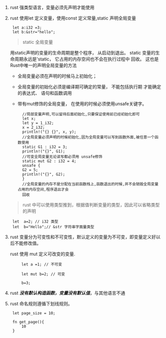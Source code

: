 1. rust 强类型语言，变量必须先声明才能使用

2. rust 使用let 定义变量，使用const 定义常量,static 声明全局变量

        let a:i32 =3;
        let b:&str="hello";

   > static 全局变量

      用static声明的变量的生命周期是整个程序， 从启动到退出。 static
    变量的生命周期永远是'static， 它占用的内存空间也不会在执行过程中
    回收。 这也是Rust中唯一的声明全局变量的方法

    + 全局变量必须在声明的时候马上初始化；

    + 全局变量的初始化必须是编译期可确定的常量， 不能包括执行期
才能确定的表达式、 语句和函数调用

    + 带有mut修饰的全局变量， 在使用的时候必须使用unsafe关键字。

            //局部变量声明,可以留待后面初始化,只要保证使用前已经初始化即可
            let x;
            let y = 1_i32;
            x = 2_i32;
            println!("{} {}", x, y);
            //全局变量必须声明的时候初始化,因为全局变量可以写到函数外面,被任意一个函数使用
            static G1 : i32 = 3;
            println!("{}", G1);
            //可变全局变量无论读写都必须用 unsafe修饰
            static mut G2 : i32 = 4;
            unsafe {
            G2 = 5;
            println!("{}", G2);
            }
            //全局变量的内存不是分配在当前函数栈上,函数退出的时候,并不会销毁全局变量占用的内存空间,程序退出才会
            回收

   > rust 中可以使用类型推到，根据值判断变量的类型，因此可以省略类型的声明

        let  a=2; // i32 类型
        let  b="Hello";// &str 字符串字面量类型

3. rust 变量分为可变性和不可变性，默认定义的变量为不可变，即变量定义好以后不能修改值。

   rust 使用 mut 定义可改变的变量.

            let a =1; // 不可变

            let mut b=2; // 可变

            b=3;

4. rust ***没有默认构造函数，变量没有默认值***，与其他语言不通

5. rust 命名规则遵循下划线规则。

        let page_size = 10;

        fn get_page(){
            10
        }